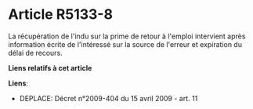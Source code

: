 # Article R5133-8

La récupération de l'indu sur la prime de retour à l'emploi intervient après information écrite de l'intéressé sur la source
de l'erreur et expiration du délai de recours.

**Liens relatifs à cet article**

**Liens**:

  - DEPLACE: Décret n°2009-404 du 15 avril 2009 - art. 11
